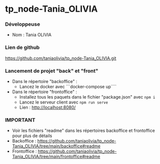 # tp_node-Tania_OLIVIA

### Développeuse
- Nom : Tania OLIVIA

### Lien de github
<https://github.com/taniaolivia/tp_node-Tania_OLIVIA.git>

### Lancement de projet "back" et "front"
- Dans le répertoire "backoffice" :
  - Lancez le docker avec ```docker-compose up````
- Dans le répertoire "frontoffice" :
  - Installez tous les paquets dans le fichier "package.json" avec ```npm i```
  - Lancez le serveur client avec ```npm run serve```
  - Lien : <http://localhost:8080/>
  
 ### IMPORTANT
 - Voir les fichiers "readme" dans les répertoires backoffice et frontoffice pour plus de détails
  - Backoffice : <https://github.com/taniaolivia/tp_node-Tania_OLIVIA/tree/main/backoffice#readme>
  - Frontoffice : <https://github.com/taniaolivia/tp_node-Tania_OLIVIA/tree/main/frontoffice#readme>

